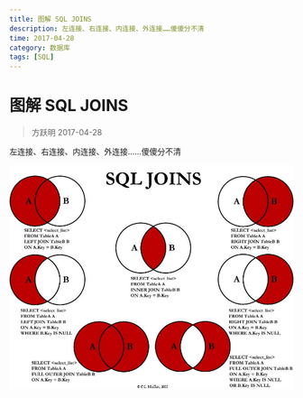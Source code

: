```yaml
---
title: 图解 SQL JOINS
description: 左连接、右连接、内连接、外连接……傻傻分不清
time: 2017-04-28
category: 数据库
tags: [SQL]
---
```


# 图解 SQL JOINS

> 方跃明 2017-04-28

左连接、右连接、内连接、外连接……傻傻分不清

![SQL JOINS](./files/sql-join.jpg)
